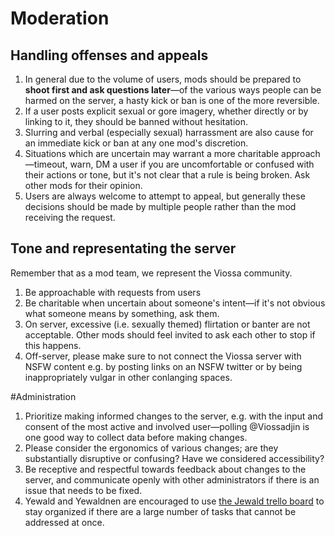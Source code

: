 # Moderation
## Handling offenses and appeals

1. In general due to the volume of users, mods should be prepared to **shoot first and ask questions later**—of the various ways people can be harmed on the server, a hasty kick or ban is one of the more reversible.
2. If a user posts explicit sexual or gore imagery, whether directly or by linking to it, they should be banned without hesitation.
3. Slurring and verbal (especially sexual) harrassment are also cause for an immediate kick or ban at any one mod's discretion.
4. Situations which are uncertain may warrant a more charitable approach—timeout, warn, DM a user if you are uncomfortable or confused with their actions or tone, but it's not clear that a rule is being broken. Ask other mods for their opinion.
5. Users are always welcome to attempt to appeal, but generally these decisions should be made by multiple people rather than the mod receiving the request.

## Tone and representating the server

Remember that as a mod team, we represent the Viossa community.

1. Be approachable with requests from users
2. Be charitable when uncertain about someone's intent—if it's not obvious what someone means by something, ask them.
3. On server, excessive (i.e. sexually themed) flirtation or banter are not acceptable. Other mods should feel invited to ask each other to stop if this happens.
4. Off-server, please make sure to not connect the Viossa server with NSFW content e.g. by posting links on an NSFW twitter or by being inappropriately vulgar in other conlanging spaces.

#Administration

1. Prioritize making informed changes to the server, e.g. with the input and consent of the most active and involved user—polling @Viossadjin is one good way to collect data before making changes.
2. Please consider the ergonomics of various changes; are they substantially disruptive or confusing? Have we considered accessibility?
3. Be receptive and respectful towards feedback about changes to the server, and communicate openly with other administrators if there is an issue that needs to be fixed.
4. Yewald and Yewaldnen are encouraged to use [the Jewald trello board](https://trello.com/b/zePpUyYJ/jewald) to stay organized if there are a large number of tasks that cannot be addressed at once.
